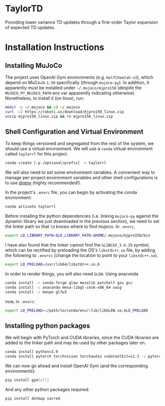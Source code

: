 # TaylorTD

Providing lower variance TD updates through a first-order Taylor expansion of expected TD updates.

# Installation Instructions

## Installing MuJoCo

The project uses OpenAI Gym environments (e.g. `HalfCheetah-v2`), which depend
on MuCoJo `1.50` specifically (through `mujoco-py`). In addition, it apparently
_must_ be installed under `~/.mujoco/mjpro150` (despite the
`MUJOCO_PY_MUJOCO_PATH` env var apparently indicating otherwise). Nonetheless,
to install it (on linux), run:

``` sh
mkdir -p ~/.mujoco && cd ~/.mujoco
curl -LO https://roboti.us/download/mjpro150_linux.zip
unzip mjpro150_linux.zip && rn mjpro150_linux.zip
```

## Shell Configuration and Virtual Environment

To keep things versioned and segregated from the rest of the system, we should
use a virtual environment. We will use a `conda` virtual environment called
`taylorrl` for this project.

``` sh
conda create [-p /optional/prefix] -n taylorrl
```

We will also need to set some environment variables. A convenient way to manage
per-project environment variables and other shell configurations is to use
[direnv](https://direnv.net/) (highly recommended!).

In the project's `.envrc` file, you can begin by activating the conda environment:

``` sh
conda activate taylorrl
```

Before installing the python dependencies (i.e. linking `mujoco-py` against the
dynamic library we just downloaded in the previous section), we need to set the
linker path so that `ld` knows where to find mujoco. In `.envrc`,


``` sh
export LD_LIBRARY_PATH=$LD_LIBRARY_PATH:$HOME/.mujoco/mjpro150/bin
```

I have also found that the linker cannot find the `GLIBCXX_3.4.29` symbol, which
can be rectified by preloading the OS's `libstdc++.so` file, by adding the
following to `.envrcc` (change the location to point to your `libstdc++.so`).

``` sh
export LD_PRELOAD=/usr/lib64/libstdc++.so.6
```

In order to render things, you will also need `GLEW`. Using anaconda

``` sh
conda install -c conda-forge glew mesalib patchelf gxx gcc
conda install -c anaconda mesa-libgl-cos6-x86_64 swig
conda install -c menpo glfw3
```

now, in `.envrc`:

``` sh
export LD_PRELOAD=</path/to/conda/env/>lib/libGLEW.so:$LD_PRELOAD
```

## Installing python packages

We will begin with PyTorch and CUDA libraries, since the CUDA libraries are
added to the linker path and may be used by other packages later on.

``` sh
conda install python=3.9
conda install pytorch torchvision torchaudio cudatoolkit=11.3 -c pytorch
```

We can now go ahead and install OpenAI Gym (and the corresponding environments):

``` sh
pip install gym[all]
```

And any other python packages required:

``` sh
pip install dotmap sacred
```
